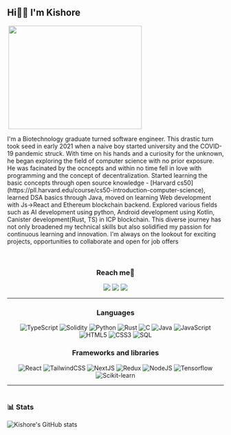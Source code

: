 ## Hi👋🏻 I'm Kishore
 <div style="display: flex; flex-direction:column; align-items: flex-start;">
 <img align="right" width="310" height="240"   src="https://images.squarespace-cdn.com/content/v1/5769fc401b631bab1addb2ab/1541580611624-TE64QGKRJG8SWAIUS7NS/ke17ZwdGBToddI8pDm48kPoswlzjSVMM-SxOp7CV59BZw-zPPgdn4jUwVcJE1ZvWQUxwkmyExglNqGp0IvTJZamWLI2zvYWH8K3-s_4yszcp2ryTI0HqTOaaUohrI8PI6FXy8c9PWtBlqAVlUS5izpdcIXDZqDYvprRqZ29Pw0o/coding-freak.gif">
 
 <p align='left'>
 I'm a Biotechnology graduate turned software engineer. This drastic turn took seed in early 2021 when a naive boy started university and the COVID-19 pandemic struck. With time on his hands and a curiosity for the unknown, he began exploring the field of computer science with no prior exposure. He was facinated by the ocncepts and within no time fell in love with programming and the concept of decentralization. Started learning the basic concepts through open source knowledge - [Harvard cs50](https://pll.harvard.edu/course/cs50-introduction-computer-science), learned DSA basics through Java, moved on learning Web development with Js->React and Ethereum blockchain backend. Explored various fields such as AI development using python, Android development using Kotlin, Canister development(Rust, TS) in ICP blockchain. This diverse journey has not only broadened my technical skills but also solidified my passion for continuous learning and innovation. I'm always on the lookout for exciting projects, opportunities to collaborate and open for job offers
</p>
</div>

<br>

### <p align='center'>Reach me📩</p>
<div align='center'>

[<img 	src="https://img.shields.io/badge/Gmail-D14836?style=for-the-badge&logo=gmail&logoColor=white" />](https://mail.google.com/mail/?view=cm&fs=1&to=kishore07kzr@gmail.com)
[<img src="https://img.shields.io/badge/Twitter-1DA1F2?style=for-the-badge&logo=twitter&logoColor=white" />](https://twitter.com/kishorevb07) [<img src="https://img.shields.io/badge/LinkedIn-0077B5?style=for-the-badge&logo=linkedin&logoColor=white" />](https://www.linkedin.com/in/kishore-vb)
</div>

<hr>

### <p align='center'>Languages</p>
<div align='center'>
 
![TypeScript](https://img.shields.io/badge/-TypeScript-3178C6?&logo=typescript&style=plastic&logoColor=white) ![Solidity](https://img.shields.io/badge/-Solidity-white?&logo=Solidity&logoColor=black&style=plastic)  ![Python](https://img.shields.io/badge/-Python-FFE261?&logo=Python&style=plastic) ![Rust](https://img.shields.io/badge/-Rust-white?&logo=Rust&logoColor=black&style=plastic) ![C](https://img.shields.io/badge/-6A9DD3?&logo=c&style=plastic&logoColor=white) ![Java](https://img.shields.io/badge/-Java-orange?&logo=Java&style=plastic)   ![JavaScript](https://img.shields.io/badge/-JavaScript-F7DF1E?&logo=javascript&logoColor=black&style=plastic)  ![HTML5](https://img.shields.io/badge/-HTML5-E34F26?&logo=html5&logoColor=white&style=plastic) ![CSS3](https://img.shields.io/badge/-CSS3-1572B6?&logo=css3&style=plastic) ![SQL](https://img.shields.io/badge/-SQL-white?&logo=sql&style=plastic)

</div>

### <p align='center'>Frameworks and libraries</p>
<div align='center'>

![React](https://img.shields.io/badge/-React-58C4DC?&logo=react&logoColor=white) ![TailwindCSS](https://img.shields.io/badge/-Tailwind-38BDF8?&logo=tailwindcss&logoColor=white) ![NextJS](https://img.shields.io/badge/-NextJS-white?&logo=nextdotjs&logoColor=black) ![Redux](https://img.shields.io/badge/-Redux-764ABC?&logo=redux) ![NodeJS](https://img.shields.io/badge/-NodeJs-3E9638?&logo=nodedotjs&logoColor=white) ![Tensorflow](https://img.shields.io/badge/-Tensorflow-FF6F00?&logo=Tensorflow&logoColor=white) ![Scikit-learn](https://img.shields.io/badge/-scikit_learn-F7931E?&logo=scikitlearn&logoColor=white)

</div>

<hr>


#
<!--
<details>
 <summary><h3>👨‍💻 Kishore's Coding Journey</h3></summary>
  I didn't have much exposure during my schooling days because I always opted for life science fields. However, after joining university, the COVID-19 pandemic hit, and I was at home most of the time. So, I started to explore various fields outside my domain, and one such field was Computer Science. I found out that I really loved programming and was fascinated with the field of Computer Science, especially with Web3. The concept of decentralization, defi really resonated with me.
-->
### 📊 Stats

![Kishore's GitHub stats](https://github-readme-stats.vercel.app/api?username=kishorevb70&show_icons=true&theme=gruvbox&hide=issues,contribs)

<!-- ![GitHub Streak](https://streak-stats.demolab.com?user=kishorevb70&theme=gruvbox&border_radius=4.5) -->

